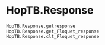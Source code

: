 # HopTB.Response

```@docs
HopTB.Response.getresponse
HopTB.Response.get_Floquet_response
HopTB.Response.clt_Floquet_response
```
